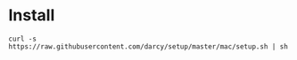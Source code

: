 # Install

```
curl -s https://raw.githubusercontent.com/darcy/setup/master/mac/setup.sh | sh
```


